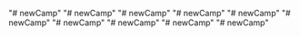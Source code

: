 "# newCamp" 
"# newCamp" 
"# newCamp" 
"# newCamp" 
"# newCamp" 
"# newCamp" 
"# newCamp" 
"# newCamp" 
"# newCamp" 
"# newCamp" 
